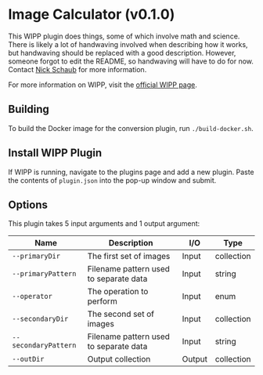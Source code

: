 # Image Calculator (v0.1.0)

This WIPP plugin does things, some of which involve math and science. There is
likely a lot of handwaving involved when describing how it works, but handwaving
should be replaced with a good description. However, someone forgot to edit the
README, so handwaving will have to do for now. Contact
[Nick Schaub](mailto:nick.schaub@nih.gov) for more
information.

For more information on WIPP, visit the
[official WIPP page](https://isg.nist.gov/deepzoomweb/software/wipp).

## Building

To build the Docker image for the conversion plugin, run
`./build-docker.sh`.

## Install WIPP Plugin

If WIPP is running, navigate to the plugins page and add a new plugin. Paste the
contents of `plugin.json` into the pop-up window and submit.

## Options

This plugin takes 5 input arguments and
1 output argument:

| Name          | Description             | I/O    | Type   |
|---------------|-------------------------|--------|--------|
| `--primaryDir` | The first set of images | Input | collection |
| `--primaryPattern` | Filename pattern used to separate data | Input | string |
| `--operator` | The operation to perform | Input | enum |
| `--secondaryDir` | The second set of images | Input | collection |
| `--secondaryPattern` | Filename pattern used to separate data | Input | string |
| `--outDir` | Output collection | Output | collection |

